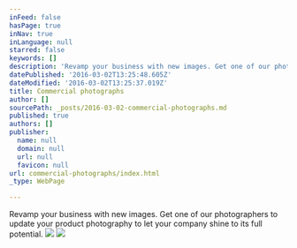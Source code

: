 ```yaml
---
inFeed: false
hasPage: true
inNav: true
inLanguage: null
starred: false
keywords: []
description: 'Revamp your business with new images. Get one of our photographers to update your product photography to let your company shine to its full potential. '
datePublished: '2016-03-02T13:25:48.605Z'
dateModified: '2016-03-02T13:25:37.019Z'
title: Commercial photographs
author: []
sourcePath: _posts/2016-03-02-commercial-photographs.md
published: true
authors: []
publisher:
  name: null
  domain: null
  url: null
  favicon: null
url: commercial-photographs/index.html
_type: WebPage

---
```

Revamp your business with new images. Get one of our photographers to update your product photography to let your company shine to its full potential. ![](https://s3-us-west-2.amazonaws.com/the-grid-img/p/e707417170d21b72ab95c051004a95d2003ea745.jpg)
![](https://the-grid-user-content.s3-us-west-2.amazonaws.com/921f286f-dade-4306-93c1-2f520e077ba4.jpg)